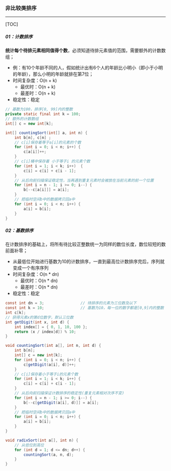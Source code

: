 ### 非比较类排序

------

[TOC]

##### 01：计数排序

​	**统计每个待排元素相同值得个数**，必须知道待排元素值的范围，需要额外的计数数组；

- 例：有10个年龄不同的人，假如统计出有6个人的年龄比小明小（即小于小明的年龄），那么小明的年龄就排在第7位；
- 时间复杂度：O(n + k)
  - 最优时：O(n + k)
  - 最差时：O(n + k)
- 稳定性：稳定

```java
// 基数为100，排序[0, 99]内的整数
private static final int k = 100;  	
// 额外的计数数组
int[] c = new int[k];            

int[] countingSort(int[] a, int n) {
    int b[n], c[n] ;		
    // c[i]保存着等于a[i]的元素的个数
    for (int i = 0; i < n; i++) {
        c[a[i]]++;
    }
    // c[i]桶中保存着 小于等于i 的元素个数
    for (int i = 1; i < k; i++)  {
        c[i] = c[i] + c[i - 1];
    }
    // 从后向前扫描保证稳定性，当再遇到重复元素时会被放在当前元素的前一个位置
    for (int i = n - 1; i >= 0; i--) {
        b[--c[a[i]]] = a[i];   
    }
    // 把临时空间b中的数据拷贝回a中
    for (int i = 0; i < n; i++) {
        a[i] = b[i];
    }
}
```

##### 02：基数排序

在计数排序的基础上，将所有待比较正整数统一为同样的数位长度，数位较短的数前面补零；

- 从最低位开始进行基数为10的计数排序，一直到最高位计数排序完后，序列就变成一个有序序列
- 时间复杂度：O(n * dn)
  - 最优时：O(n * dn)
  - 最差时：O(n * dn)
- 稳定性：稳定

```java
const int dn = 3;                // 待排序的元素为三位数及以下
const int k = 10;                // 基数为10，每一位的数字都是[0,9]内的整数
int c[k];
// 获得元素x的第d位数字，默认三位数
int getDigit(int x, int d) {
    int index[] = { 0, 1, 10, 100 };    
    return (x / index[d]) % 10;
}

void countingSort(int a[], int n, int d) {
    int b[n];	
    int[] c = new int[k];
    for (int i = 0; i < n; i++) {
        c[getDigit(a[i], d)]++;
    }
    // c[i]保存着小于等于i的元素个数
    for (int i = 1; i < k; i++) {
        c[i] = c[i] + c[i - 1];
    }
    // 从后向前扫描保证计数排序的稳定性(重复元素相对次序不变)
    for (int i = n - 1; i >= 0; i--) {
        b[--c[getDigit(a[i], d)]] = a[i];                     
    }
    // 把临时空间b中的数据拷贝回a中
    for (int i = 0; i < n; i++) {
        a[i] = b[i];
    }
}

void radixSort(int a[], int n) {
    // 从低位到高位
    for (int d = 1; d <= dn; d++) {
        countingSort(a, n, d);   
    }
}
```

